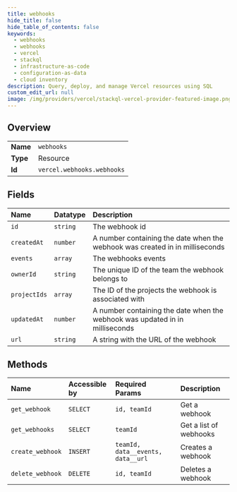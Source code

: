 ```yaml
---
title: webhooks
hide_title: false
hide_table_of_contents: false
keywords:
  - webhooks
  - webhooks
  - vercel    
  - stackql
  - infrastructure-as-code
  - configuration-as-data
  - cloud inventory
description: Query, deploy, and manage Vercel resources using SQL
custom_edit_url: null
image: /img/providers/vercel/stackql-vercel-provider-featured-image.png
---
```

  
    

## Overview
<table><tbody>
<tr><td><b>Name</b></td><td><code>webhooks</code></td></tr>
<tr><td><b>Type</b></td><td>Resource</td></tr>
<tr><td><b>Id</b></td><td><code>vercel.webhooks.webhooks</code></td></tr>
</tbody></table>

## Fields
| Name | Datatype | Description |
|:-----|:---------|:------------|
| `id` | `string` | The webhook id |
| `createdAt` | `number` | A number containing the date when the webhook was created in in milliseconds |
| `events` | `array` | The webhooks events |
| `ownerId` | `string` | The unique ID of the team the webhook belongs to |
| `projectIds` | `array` | The ID of the projects the webhook is associated with |
| `updatedAt` | `number` | A number containing the date when the webhook was updated in in milliseconds |
| `url` | `string` | A string with the URL of the webhook |
## Methods
| Name | Accessible by | Required Params | Description |
|:-----|:--------------|:----------------|:------------|
| `get_webhook` | `SELECT` | `id, teamId` | Get a webhook |
| `get_webhooks` | `SELECT` | `teamId` | Get a list of webhooks |
| `create_webhook` | `INSERT` | `teamId, data__events, data__url` | Creates a webhook |
| `delete_webhook` | `DELETE` | `id, teamId` | Deletes a webhook |
